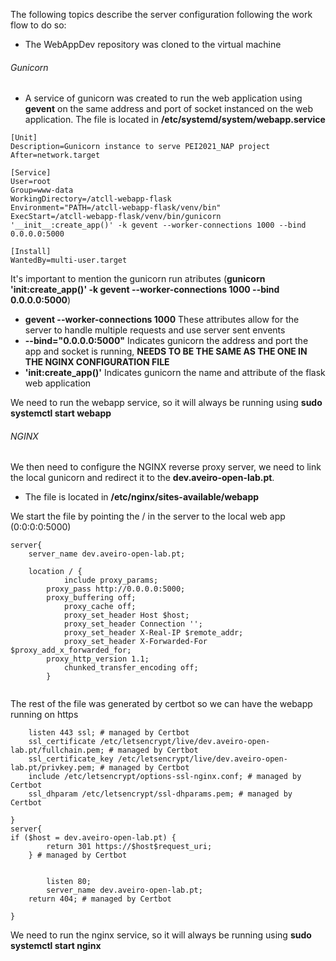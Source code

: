 The following topics describe the server configuration following the work flow to do so:
- The WebAppDev repository was cloned to the virtual machine
###### Gunicorn
- A service of gunicorn was created to run the web application using **gevent**  on the same address and port of socket instanced on the web application.
The file is located in **/etc/systemd/system/webapp.service**

```
[Unit]
Description=Gunicorn instance to serve PEI2021_NAP project 
After=network.target

[Service]
User=root
Group=www-data
WorkingDirectory=/atcll-webapp-flask
Environment="PATH=/atcll-webapp-flask/venv/bin"
ExecStart=/atcll-webapp-flask/venv/bin/gunicorn '__init__:create_app()' -k gevent --worker-connections 1000 --bind 0.0.0.0:5000

[Install]
WantedBy=multi-user.target
```

It's important to mention the gunicorn run atributes (**gunicorn '__init__:create_app()' -k gevent --worker-connections 1000 --bind 0.0.0.0:5000**)
 - **gevent --worker-connections 1000** These attributes allow for the server to handle multiple requests and use server sent envents
 - **--bind="0.0.0.0:5000"** Indicates gunicorn the address and port the app and socket is running, **NEEDS TO BE THE SAME AS THE ONE IN THE NGINX CONFIGURATION FILE**
 - **'__init__:create_app()'** Indicates gunicorn the name and attribute of the flask web application

We need to run the webapp service, so it will always be running using **sudo systemctl start webapp**

###### NGINX

We then need to configure the NGINX reverse proxy server, we need to link the local gunicorn and redirect it to the **dev.aveiro-open-lab.pt**.
- The file is located in **/etc/nginx/sites-available/webapp**

We start the file by pointing the / in the server to the local web app (0:0:0:0:5000)
```
server{
	server_name dev.aveiro-open-lab.pt;

	location / {
            include proxy_params;
	    proxy_pass http://0.0.0.0:5000;
	    proxy_buffering off;
    	    proxy_cache off;
            proxy_set_header Host $host;
            proxy_set_header Connection '';
            proxy_set_header X-Real-IP $remote_addr;
            proxy_set_header X-Forwarded-For $proxy_add_x_forwarded_for;
	    proxy_http_version 1.1;
            chunked_transfer_encoding off;
        }


```

The rest of the file was generated by certbot so we can have the webapp running on https
```
    listen 443 ssl; # managed by Certbot
    ssl_certificate /etc/letsencrypt/live/dev.aveiro-open-lab.pt/fullchain.pem; # managed by Certbot
    ssl_certificate_key /etc/letsencrypt/live/dev.aveiro-open-lab.pt/privkey.pem; # managed by Certbot
    include /etc/letsencrypt/options-ssl-nginx.conf; # managed by Certbot
    ssl_dhparam /etc/letsencrypt/ssl-dhparams.pem; # managed by Certbot

}
server{
if ($host = dev.aveiro-open-lab.pt) {
        return 301 https://$host$request_uri;
    } # managed by Certbot


        listen 80;
        server_name dev.aveiro-open-lab.pt;
    return 404; # managed by Certbot

}
```
We need to run the nginx service, so it will always be running using **sudo systemctl start nginx** 
